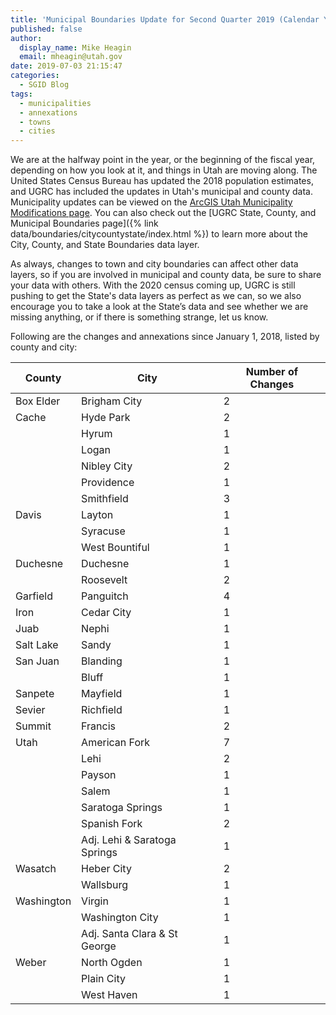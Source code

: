 ```yaml
---
title: 'Municipal Boundaries Update for Second Quarter 2019 (Calendar Year)'
published: false
author:
  display_name: Mike Heagin
  email: mheagin@utah.gov
date: 2019-07-03 21:15:47
categories:
  - SGID Blog
tags:
  - municipalities
  - annexations
  - towns
  - cities
---
```


We are at the halfway point in the year, or the beginning of the fiscal year, depending on how you look at it, and things in Utah are moving along. The United States Census Bureau has updated the 2018 population estimates, and UGRC has included the updates in Utah's municipal and county data. Municipality updates can be viewed on the [ArcGIS Utah Municipality Modifications page](https://www.arcgis.com/home/webmap/viewer.html?webmap=c5ab7e0fcd514f1a9db6b8dad55bba63). You can also check out the [UGRC State, County, and Municipal Boundaries page]({% link data/boundaries/citycountystate/index.html %}) to learn more about the City, County, and State Boundaries data layer.

As always, changes to town and city boundaries can affect other data layers, so if you are involved in municipal and county data, be sure to share your data with others. With the 2020 census coming up, UGRC is still pushing to get the State's data layers as perfect as we can, so we also encourage you to take a look at the State’s data and see whether we are missing anything, or if there is something strange, let us know.

Following are the changes and annexations since January 1, 2018, listed by county and city:

| County     | City                         | Number of Changes |
| ---------- | ---------------------------- | ----------------- |
| Box Elder  | Brigham City                 | 2                 |
| Cache      | Hyde Park                    | 2                 |
|            | Hyrum                        | 1                 |
|            | Logan                        | 1                 |
|            | Nibley City                  | 2                 |
|            | Providence                   | 1                 |
|            | Smithfield                   | 3                 |
| Davis      | Layton                       | 1                 |
|            | Syracuse                     | 1                 |
|            | West Bountiful               | 1                 |
| Duchesne   | Duchesne                     | 1                 |
|            | Roosevelt                    | 2                 |
| Garfield   | Panguitch                    | 4                 |
| Iron       | Cedar City                   | 1                 |
| Juab       | Nephi                        | 1                 |
| Salt Lake  | Sandy                        | 1                 |
| San Juan   | Blanding                     | 1                 |
|            | Bluff                        | 1                 |
| Sanpete    | Mayfield                     | 1                 |
| Sevier     | Richfield                    | 1                 |
| Summit     | Francis                      | 2                 |
| Utah       | American Fork                | 7                 |
|            | Lehi                         | 2                 |
|            | Payson                       | 1                 |
|            | Salem                        | 1                 |
|            | Saratoga Springs             | 1                 |
|            | Spanish Fork                 | 2                 |
|            | Adj. Lehi & Saratoga Springs | 1                 |
| Wasatch    | Heber City                   | 2                 |
|            | Wallsburg                    | 1                 |
| Washington | Virgin                       | 1                 |
|            | Washington City              | 1                 |
|            | Adj. Santa Clara & St George | 1                 |
| Weber      | North Ogden                  | 1                 |
|            | Plain City                   | 1                 |
|            | West Haven                   | 1                 |
